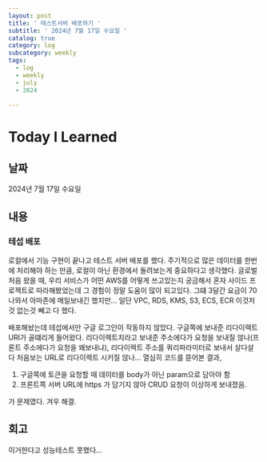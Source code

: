 ```yaml
---
layout: post
title: ' 테스트서버 배포하기 '
subtitle: ' 2024년 7월 17일 수요일 '
catalog: true
category: log
subcategory: weekly
tags:
  - log
  - weekly
  - july
  - 2024

---
```


# Today I Learned

## 날짜

2024년 7월 17일 수요일

## 내용

### 테섭 배포

 로컬에서 기능 구현이 끝나고 테스트 서버 배포를 했다. 주기적으로 많은 데이터를 한번에 처리해야 하는 만큼, 로컬이 아닌 환경에서 돌려보는게 중요하다고 생각했다. 글로벌 처음 왔을 때, 우리 서비스가 어떤 AWS를 어떻게 쓰고있는지 궁금해서 혼자 사이드 프로젝트로 따라해봤었는데 그 경험이 정말 도움이 많이 되고있다. 그떄 3달간 요금이 70 나와서 아마존에 메일보내긴 했지만… 일단 VPC, RDS, KMS, S3, ECS, ECR 이것저것 없는것 빼고 다 했다.

 배포해놨는데 테섭에서만 구글 로그인이 작동하지 않았다. 구글쪽에 보내준 리다이렉트 URI가 골떄리게 들어왔다. 리다이렉트치라고 보내준 주소에다가 요청을 보내질 않나(프론트 주소에다가 요청을 왜보내냐), 리다이렉트 주소를 쿼리파라미터로 보내서 살다살다 처음보는 URL로 리다이렉트 시키질 않나… 열심히 코드를 뜯어본 결과, 

1. 구글쪽에 토큰을 요청할 때 데이터를 body가 아닌 param으로 담아야 함
2. 프론트쪽 서버 URL에 https 가 담기지 않아 CRUD 요청이 이상하게 보내졌음.

가 문제였다. 겨우 해결.

## 회고

이거한다고 성능테스트 못했다…